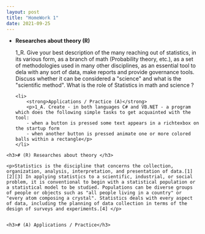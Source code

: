 ```yaml
---
layout: post
title: "HomeWork 1"
date: 2021-09-25
---
```


<ul>
	<li> 
		<strong>Researches about theory (R)</strong>
		<p>1_R. Give your best description of the many reaching out of statistics, in its various form, as a branch of math (Probability theory, etc.), as a set of methodologies used in many other disciplines, as an essential tool to dela with any sort of data, make reports and provide governance tools. Discuss whether it can be considered a "science" and what is the "scientific method". What is the role of Statistics in math and science ?</p>
	</li>

	<li>
		<strong>Applications / Practice (A)</strong>
		<p>1_A. Create - in both languages C# and VB.NET - a program which does the following simple tasks to get acquainted with the tool:
		- when a button is pressed some text appears in a richtexbox on the startup form
		- when another button is pressed animate one or more colored balls within a rectangle</p>
	</li>
</ul>


	<h3># (R) Researches about theory </h3>

	<p>Statistics is the discipline that concerns the collection, organization, analysis, interpretation, and presentation of data.[1][2][3] In applying statistics to a scientific, industrial, or social problem, it is conventional to begin with a statistical population or a statistical model to be studied. Populations can be diverse groups of people or objects such as "all people living in a country" or "every atom composing a crystal". Statistics deals with every aspect of data, including the planning of data collection in terms of the design of surveys and experiments.[4] </p>


	<h3># (A) Applications / Practice</h3>
